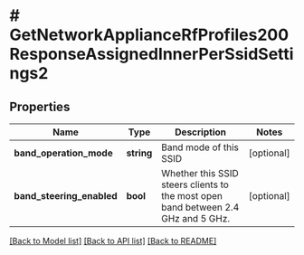 # # GetNetworkApplianceRfProfiles200ResponseAssignedInnerPerSsidSettings2

## Properties

Name | Type | Description | Notes
------------ | ------------- | ------------- | -------------
**band_operation_mode** | **string** | Band mode of this SSID | [optional]
**band_steering_enabled** | **bool** | Whether this SSID steers clients to the most open band between 2.4 GHz and 5 GHz. | [optional]

[[Back to Model list]](../../README.md#models) [[Back to API list]](../../README.md#endpoints) [[Back to README]](../../README.md)
